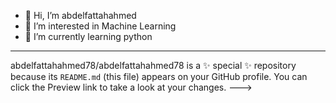 - 👋 Hi, I’m abdelfattahahmed
- 👀 I’m interested in Machine Learning 
- 🌱 I’m currently learning python
- -----------------------------
abdelfattahahmed78/abdelfattahahmed78 is a ✨ special ✨ repository because its `README.md` (this file) appears on your GitHub profile.
You can click the Preview link to take a look at your changes.
--->
